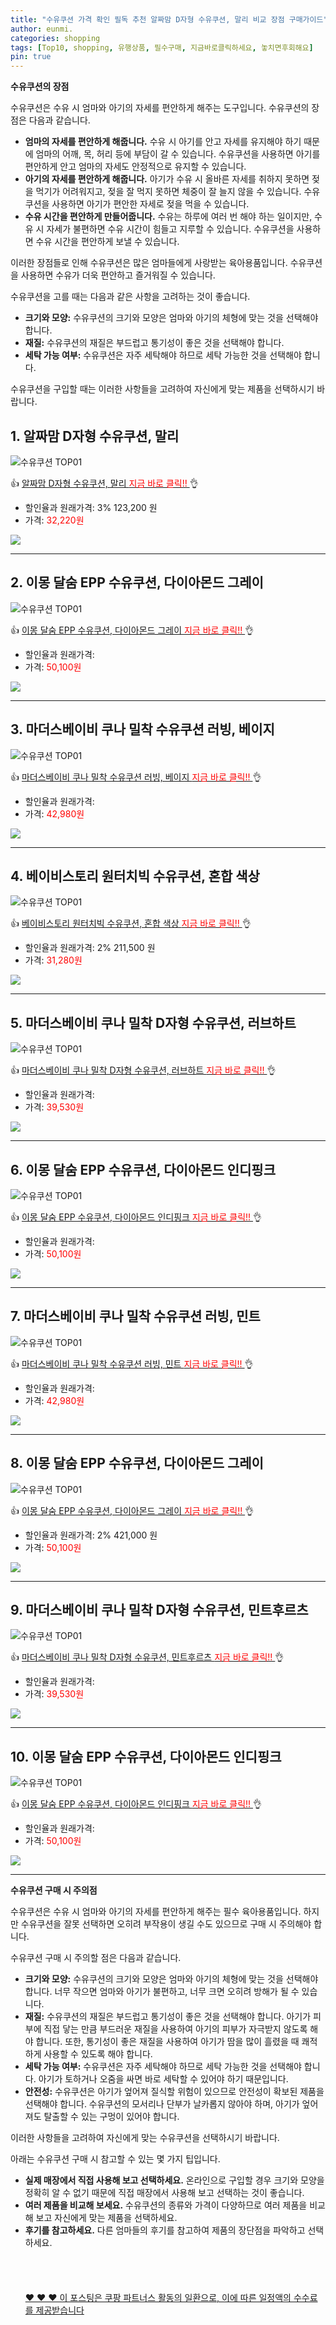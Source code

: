```yaml
---
title: "수유쿠션 가격 확인 필독 추천 알짜맘 D자형 수유쿠션, 말리 비교 장점 구매가이드"
author: eunmi.
categories: shopping
tags: [Top10, shopping, 유행상품, 필수구매, 지금바로클릭하세요, 놓치면후회해요]
pin: true
---
```

**수유쿠션의 장점**

수유쿠션은 수유 시 엄마와 아기의 자세를 편안하게 해주는 도구입니다. 수유쿠션의 장점은 다음과 같습니다.

* **엄마의 자세를 편안하게 해줍니다.** 수유 시 아기를 안고 자세를 유지해야 하기 때문에 엄마의 어깨, 목, 허리 등에 부담이 갈 수 있습니다. 수유쿠션을 사용하면 아기를 편안하게 안고 엄마의 자세도 안정적으로 유지할 수 있습니다.
* **아기의 자세를 편안하게 해줍니다.** 아기가 수유 시 올바른 자세를 취하지 못하면 젖을 먹기가 어려워지고, 젖을 잘 먹지 못하면 체중이 잘 늘지 않을 수 있습니다. 수유쿠션을 사용하면 아기가 편안한 자세로 젖을 먹을 수 있습니다.
* **수유 시간을 편안하게 만들어줍니다.** 수유는 하루에 여러 번 해야 하는 일이지만, 수유 시 자세가 불편하면 수유 시간이 힘들고 지루할 수 있습니다. 수유쿠션을 사용하면 수유 시간을 편안하게 보낼 수 있습니다.

이러한 장점들로 인해 수유쿠션은 많은 엄마들에게 사랑받는 육아용품입니다. 수유쿠션을 사용하면 수유가 더욱 편안하고 즐거워질 수 있습니다.

수유쿠션을 고를 때는 다음과 같은 사항을 고려하는 것이 좋습니다.

* **크기와 모양:** 수유쿠션의 크기와 모양은 엄마와 아기의 체형에 맞는 것을 선택해야 합니다.
* **재질:** 수유쿠션의 재질은 부드럽고 통기성이 좋은 것을 선택해야 합니다.
* **세탁 가능 여부:** 수유쿠션은 자주 세탁해야 하므로 세탁 가능한 것을 선택해야 합니다.

수유쿠션을 구입할 때는 이러한 사항들을 고려하여 자신에게 맞는 제품을 선택하시기 바랍니다.

   

## 1. 알짜맘 D자형 수유쿠션, 말리

![수유쿠션 TOP01](https://thumbnail10.coupangcdn.com/thumbnails/remote/230x230ex/image/product/image/vendoritem/2019/01/30/3145434768/9db8f374-d997-4e3a-9f93-e42bed9802c8.jpg)


👍 [알짜맘 D자형 수유쿠션, 말리 <font color=red> 지금 바로 클릭!! </font> ](https://link.coupang.com/re/AFFSDP?lptag=AF3617701&subid=GithubCoopas&pageKey=838807&traceid=V0-153&itemId=400465840&vendorItemId=3145434768) 👌 


- 할인율과 원래가격: 3%  123,200   원
- 가격: <span style='color:red'>32,220원</span>

[![](/discount_price.png)](https://link.coupang.com/re/AFFSDP?lptag=AF3617701&subid=GithubCoopas&pageKey=838807&traceid=V0-153&itemId=400465840&vendorItemId=3145434768)

---


   

## 2. 이몽 달숨 EPP 수유쿠션, 다이아몬드 그레이

![수유쿠션 TOP01](https://thumbnail9.coupangcdn.com/thumbnails/remote/230x230ex/image/retail/images/2982293966082658-170bcabb-b196-4626-bf80-bf870c5b0bb6.jpg)


👍 [이몽 달숨 EPP 수유쿠션, 다이아몬드 그레이 <font color=red> 지금 바로 클릭!! </font> ](https://link.coupang.com/re/AFFSDP?lptag=AF3617701&subid=GithubCoopas&pageKey=5750472701&traceid=V0-153&itemId=9707897263&vendorItemId=76991760997) 👌 


- 할인율과 원래가격: 
- 가격: <span style='color:red'>50,100원</span>

[![](/discount_price.png)](https://link.coupang.com/re/AFFSDP?lptag=AF3617701&subid=GithubCoopas&pageKey=5750472701&traceid=V0-153&itemId=9707897263&vendorItemId=76991760997)

---


   

## 3. 마더스베이비 쿠나 밀착 수유쿠션 러빙, 베이지

![수유쿠션 TOP01](https://thumbnail8.coupangcdn.com/thumbnails/remote/230x230ex/image/retail/images/1585997165344853-d48b38c5-7dc9-46b3-8648-1de825921e8d.jpg)


👍 [마더스베이비 쿠나 밀착 수유쿠션 러빙, 베이지 <font color=red> 지금 바로 클릭!! </font> ](https://link.coupang.com/re/AFFSDP?lptag=AF3617701&subid=GithubCoopas&pageKey=1458318684&traceid=V0-153&itemId=2509702568&vendorItemId=70502766702) 👌 


- 할인율과 원래가격: 
- 가격: <span style='color:red'>42,980원</span>

[![](/discount_price.png)](https://link.coupang.com/re/AFFSDP?lptag=AF3617701&subid=GithubCoopas&pageKey=1458318684&traceid=V0-153&itemId=2509702568&vendorItemId=70502766702)

---


   

## 4. 베이비스토리 원터치빅 수유쿠션, 혼합 색상

![수유쿠션 TOP01](https://thumbnail10.coupangcdn.com/thumbnails/remote/230x230ex/image/retail/images/2019/11/08/19/3/cafa2d86-9802-41a8-af58-26bbf2e2bfea.jpg)


👍 [베이비스토리 원터치빅 수유쿠션, 혼합 색상 <font color=red> 지금 바로 클릭!! </font> ](https://link.coupang.com/re/AFFSDP?lptag=AF3617701&subid=GithubCoopas&pageKey=335173053&traceid=V0-153&itemId=1069629474&vendorItemId=5557691346) 👌 


- 할인율과 원래가격: 2%  211,500   원
- 가격: <span style='color:red'>31,280원</span>

[![](/discount_price.png)](https://link.coupang.com/re/AFFSDP?lptag=AF3617701&subid=GithubCoopas&pageKey=335173053&traceid=V0-153&itemId=1069629474&vendorItemId=5557691346)

---


   

## 5. 마더스베이비 쿠나 밀착 D자형 수유쿠션, 러브하트

![수유쿠션 TOP01](https://thumbnail6.coupangcdn.com/thumbnails/remote/230x230ex/image/retail/images/2017/12/13/11/7/a152bcc6-3890-48bd-a094-2f987326821a.jpg)


👍 [마더스베이비 쿠나 밀착 D자형 수유쿠션, 러브하트 <font color=red> 지금 바로 클릭!! </font> ](https://link.coupang.com/re/AFFSDP?lptag=AF3617701&subid=GithubCoopas&pageKey=53029924&traceid=V0-153&itemId=186608158&vendorItemId=3444279460) 👌 


- 할인율과 원래가격: 
- 가격: <span style='color:red'>39,530원</span>

[![](/discount_price.png)](https://link.coupang.com/re/AFFSDP?lptag=AF3617701&subid=GithubCoopas&pageKey=53029924&traceid=V0-153&itemId=186608158&vendorItemId=3444279460)

---


   

## 6. 이몽 달숨 EPP 수유쿠션, 다이아몬드 인디핑크

![수유쿠션 TOP01](https://thumbnail8.coupangcdn.com/thumbnails/remote/230x230ex/image/retail/images/685984309772279-c4661be8-ded3-4f23-88d9-49abcea80916.jpg)


👍 [이몽 달숨 EPP 수유쿠션, 다이아몬드 인디핑크 <font color=red> 지금 바로 클릭!! </font> ](https://link.coupang.com/re/AFFSDP?lptag=AF3617701&subid=GithubCoopas&pageKey=5750472701&traceid=V0-153&itemId=9707897248&vendorItemId=76991760909) 👌 


- 할인율과 원래가격: 
- 가격: <span style='color:red'>50,100원</span>

[![](/discount_price.png)](https://link.coupang.com/re/AFFSDP?lptag=AF3617701&subid=GithubCoopas&pageKey=5750472701&traceid=V0-153&itemId=9707897248&vendorItemId=76991760909)

---


   

## 7. 마더스베이비 쿠나 밀착 수유쿠션 러빙, 민트

![수유쿠션 TOP01](https://thumbnail6.coupangcdn.com/thumbnails/remote/230x230ex/image/retail/images/1587098269060068-9d9d5296-1892-458f-8444-7f5ad4c871a2.jpg)


👍 [마더스베이비 쿠나 밀착 수유쿠션 러빙, 민트 <font color=red> 지금 바로 클릭!! </font> ](https://link.coupang.com/re/AFFSDP?lptag=AF3617701&subid=GithubCoopas&pageKey=1458318684&traceid=V0-153&itemId=2509702569&vendorItemId=70502766703) 👌 


- 할인율과 원래가격: 
- 가격: <span style='color:red'>42,980원</span>

[![](/discount_price.png)](https://link.coupang.com/re/AFFSDP?lptag=AF3617701&subid=GithubCoopas&pageKey=1458318684&traceid=V0-153&itemId=2509702569&vendorItemId=70502766703)

---


   

## 8. 이몽 달숨 EPP 수유쿠션, 다이아몬드 그레이

![수유쿠션 TOP01](https://thumbnail9.coupangcdn.com/thumbnails/remote/230x230ex/image/retail/images/2982293966082658-170bcabb-b196-4626-bf80-bf870c5b0bb6.jpg)


👍 [이몽 달숨 EPP 수유쿠션, 다이아몬드 그레이 <font color=red> 지금 바로 클릭!! </font> ](https://link.coupang.com/re/AFFSDP?lptag=AF3617701&subid=GithubCoopas&pageKey=5750472701&traceid=V0-153&itemId=9707897263&vendorItemId=76991760997) 👌 


- 할인율과 원래가격: 2%  421,000   원
- 가격: <span style='color:red'>50,100원</span>

[![](/discount_price.png)](https://link.coupang.com/re/AFFSDP?lptag=AF3617701&subid=GithubCoopas&pageKey=5750472701&traceid=V0-153&itemId=9707897263&vendorItemId=76991760997)

---


   

## 9. 마더스베이비 쿠나 밀착 D자형 수유쿠션, 민트후르츠

![수유쿠션 TOP01](https://thumbnail9.coupangcdn.com/thumbnails/remote/230x230ex/image/product/image/vendoritem/2018/12/17/3760910286/85080720-83f7-4b16-a727-51ee79d59203.jpg)


👍 [마더스베이비 쿠나 밀착 D자형 수유쿠션, 민트후르츠 <font color=red> 지금 바로 클릭!! </font> ](https://link.coupang.com/re/AFFSDP?lptag=AF3617701&subid=GithubCoopas&pageKey=101276729&traceid=V0-153&itemId=308806851&vendorItemId=3760910286) 👌 


- 할인율과 원래가격: 
- 가격: <span style='color:red'>39,530원</span>

[![](/discount_price.png)](https://link.coupang.com/re/AFFSDP?lptag=AF3617701&subid=GithubCoopas&pageKey=101276729&traceid=V0-153&itemId=308806851&vendorItemId=3760910286)

---


   

## 10. 이몽 달숨 EPP 수유쿠션, 다이아몬드 인디핑크

![수유쿠션 TOP01](https://thumbnail8.coupangcdn.com/thumbnails/remote/230x230ex/image/retail/images/685984309772279-c4661be8-ded3-4f23-88d9-49abcea80916.jpg)


👍 [이몽 달숨 EPP 수유쿠션, 다이아몬드 인디핑크 <font color=red> 지금 바로 클릭!! </font> ](https://link.coupang.com/re/AFFSDP?lptag=AF3617701&subid=GithubCoopas&pageKey=5750472701&traceid=V0-153&itemId=9707897248&vendorItemId=76991760909) 👌 


- 할인율과 원래가격: 
- 가격: <span style='color:red'>50,100원</span>

[![](/discount_price.png)](https://link.coupang.com/re/AFFSDP?lptag=AF3617701&subid=GithubCoopas&pageKey=5750472701&traceid=V0-153&itemId=9707897248&vendorItemId=76991760909)

---
**수유쿠션 구매 시 주의점**

수유쿠션은 수유 시 엄마와 아기의 자세를 편안하게 해주는 필수 육아용품입니다. 하지만 수유쿠션을 잘못 선택하면 오히려 부작용이 생길 수도 있으므로 구매 시 주의해야 합니다.

수유쿠션 구매 시 주의할 점은 다음과 같습니다.

* **크기와 모양:** 수유쿠션의 크기와 모양은 엄마와 아기의 체형에 맞는 것을 선택해야 합니다. 너무 작으면 엄마와 아기가 불편하고, 너무 크면 오히려 방해가 될 수 있습니다.
* **재질:** 수유쿠션의 재질은 부드럽고 통기성이 좋은 것을 선택해야 합니다. 아기가 피부에 직접 닿는 만큼 부드러운 재질을 사용하여 아기의 피부가 자극받지 않도록 해야 합니다. 또한, 통기성이 좋은 재질을 사용하여 아기가 땀을 많이 흘렸을 때 쾌적하게 사용할 수 있도록 해야 합니다.
* **세탁 가능 여부:** 수유쿠션은 자주 세탁해야 하므로 세탁 가능한 것을 선택해야 합니다. 아기가 토하거나 오줌을 싸면 바로 세탁할 수 있어야 하기 때문입니다.
* **안전성:** 수유쿠션은 아기가 엎어져 질식할 위험이 있으므로 안전성이 확보된 제품을 선택해야 합니다. 수유쿠션의 모서리나 단부가 날카롭지 않아야 하며, 아기가 엎어져도 탈출할 수 있는 구멍이 있어야 합니다.

이러한 사항들을 고려하여 자신에게 맞는 수유쿠션을 선택하시기 바랍니다.

아래는 수유쿠션 구매 시 참고할 수 있는 몇 가지 팁입니다.

* **실제 매장에서 직접 사용해 보고 선택하세요.** 온라인으로 구입할 경우 크기와 모양을 정확히 알 수 없기 때문에 직접 매장에서 사용해 보고 선택하는 것이 좋습니다.
* **여러 제품을 비교해 보세요.** 수유쿠션의 종류와 가격이 다양하므로 여러 제품을 비교해 보고 자신에게 맞는 제품을 선택하세요.
* **후기를 참고하세요.** 다른 엄마들의 후기를 참고하여 제품의 장단점을 파악하고 선택하세요.<br><br><br><br><br> [ ❤ ❤ ❤ 이 포스팅은 쿠팡 파트너스 활동의 일환으로, 이에 따른 일정액의 수수료를 제공받습니다](https://link.coupang.com/a/bcEFyh)